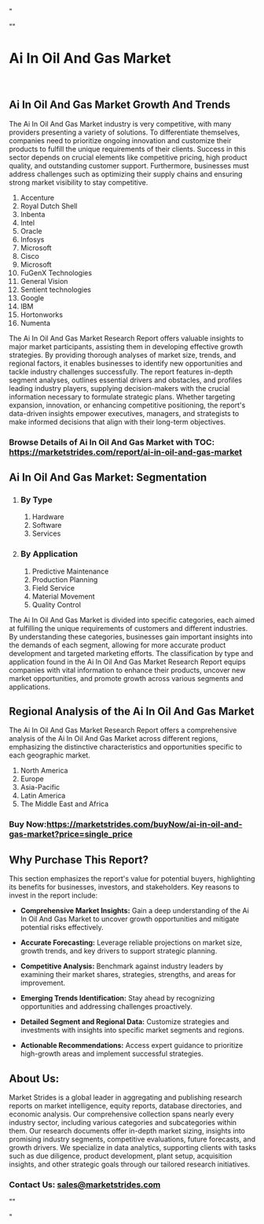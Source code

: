 <p>"</p>
<p>""</p>
<h1>Ai In Oil And Gas Market</h1>
<p>&nbsp;</p>
<h2>Ai In Oil And Gas Market Growth And Trends</h2>
<p>The Ai In Oil And Gas Market industry is very competitive, with many providers presenting a variety of solutions. To differentiate themselves, companies need to prioritize ongoing innovation and customize their products to fulfill the unique requirements of their clients. Success in this sector depends on crucial elements like competitive pricing, high product quality, and outstanding customer support. Furthermore, businesses must address challenges such as optimizing their supply chains and ensuring strong market visibility to stay competitive.</p>
<ol>
<li>Accenture</li>
<li>Royal Dutch Shell</li>
<li>Inbenta</li>
<li>Intel</li>
<li>Oracle</li>
<li>Infosys</li>
<li>Microsoft</li>
<li>Cisco</li>
<li>Microsoft</li>
<li>FuGenX Technologies</li>
<li>General Vision</li>
<li>Sentient technologies</li>
<li>Google</li>
<li>IBM</li>
<li>Hortonworks</li>
<li>Numenta</li>
</ol>
<p>The Ai In Oil And Gas Market Research Report offers valuable insights to major market participants, assisting them in developing effective growth strategies. By providing thorough analyses of market size, trends, and regional factors, it enables businesses to identify new opportunities and tackle industry challenges successfully. The report features in-depth segment analyses, outlines essential drivers and obstacles, and profiles leading industry players, supplying decision-makers with the crucial information necessary to formulate strategic plans. Whether targeting expansion, innovation, or enhancing competitive positioning, the report's data-driven insights empower executives, managers, and strategists to make informed decisions that align with their long-term objectives.</p>
<h3><strong>Browse Details of Ai In Oil And Gas Market with TOC:</strong> <a href="https://marketstrides.com/report/ai-in-oil-and-gas-market">https://marketstrides.com/report/ai-in-oil-and-gas-market</a></h3>
<h2>Ai In Oil And Gas Market: Segmentation</h2>
<ol>
<li>
<h3>By Type</h3>
<ol>
<li>Hardware</li>
<li>Software</li>
<li>Services</li>
</ol>
</li>
<li>
<h3>By Application</h3>
<ol>
<li>Predictive Maintenance</li>
<li>Production Planning</li>
<li>Field Service</li>
<li>Material Movement</li>
<li>Quality Control</li>
</ol>
</li>
</ol>
<p>The Ai In Oil And Gas Market is divided into specific categories, each aimed at fulfilling the unique requirements of customers and different industries. By understanding these categories, businesses gain important insights into the demands of each segment, allowing for more accurate product development and targeted marketing efforts. The classification by type and application found in the Ai In Oil And Gas Market Research Report equips companies with vital information to enhance their products, uncover new market opportunities, and promote growth across various segments and applications.</p>
<h2>Regional Analysis of the Ai In Oil And Gas Market</h2>
<p>The Ai In Oil And Gas Market Research Report offers a comprehensive analysis of the Ai In Oil And Gas Market across different regions, emphasizing the distinctive characteristics and opportunities specific to each geographic market.</p>
<ol>
<li>North America</li>
<li>Europe</li>
<li>Asia-Pacific</li>
<li>Latin America</li>
<li>The Middle East and Africa</li>
</ol>
<h3><strong>Buy Now:<a href="https://marketstrides.com/buyNow/ai-in-oil-and-gas-market?price=single_price">https://marketstrides.com/buyNow/ai-in-oil-and-gas-market?price=single_price</a></strong></h3>
<h2>Why Purchase This Report?</h2>
<p>This section emphasizes the report's value for potential buyers, highlighting its benefits for businesses, investors, and stakeholders. Key reasons to invest in the report include:</p>
<ul>
<li><strong>Comprehensive Market Insights:</strong> Gain a deep understanding of the Ai In Oil And Gas Market to uncover growth opportunities and mitigate potential risks effectively.</li>
</ul>
<ul>
<li><strong>Accurate Forecasting:</strong> Leverage reliable projections on market size, growth trends, and key drivers to support strategic planning.</li>
</ul>
<ul>
<li><strong>Competitive Analysis:</strong> Benchmark against industry leaders by examining their market shares, strategies, strengths, and areas for improvement.</li>
</ul>
<ul>
<li><strong>Emerging Trends Identification:</strong> Stay ahead by recognizing opportunities and addressing challenges proactively.</li>
</ul>
<ul>
<li><strong>Detailed Segment and Regional Data:</strong> Customize strategies and investments with insights into specific market segments and regions.</li>
</ul>
<ul>
<li><strong>Actionable Recommendations:</strong> Access expert guidance to prioritize high-growth areas and implement successful strategies.</li>
</ul>
<h2>About Us:</h2>
<p>Market Strides is a global leader in aggregating and publishing research reports on market intelligence, equity reports, database directories, and economic analysis. Our comprehensive collection spans nearly every industry sector, including various categories and subcategories within them. Our research documents offer in-depth market sizing, insights into promising industry segments, competitive evaluations, future forecasts, and growth drivers. We specialize in data analytics, supporting clients with tasks such as due diligence, product development, plant setup, acquisition insights, and other strategic goals through our tailored research initiatives.</p>
<h3><strong>Contact Us: <a href="mailto:sales@marketstrides.com">sales@marketstrides.com</a></strong></h3>
<p>""</p>
<p>"</p>
